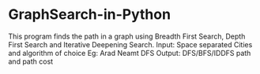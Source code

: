 # GraphSearch-in-Python

This program finds the path in a graph using Breadth First Search, Depth First Search and Iterative Deepening Search.
Input: Space separated Cities and algorithm of choice Eg: Arad Neamt DFS
Output: DFS/BFS/IDDFS path and path cost
